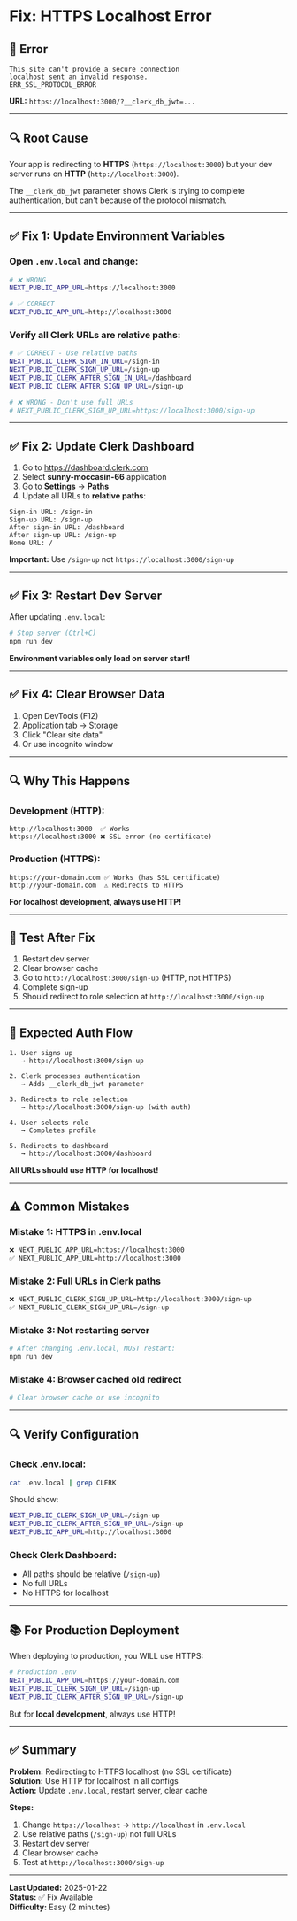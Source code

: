 # Fix: HTTPS Localhost Error

## 🐛 **Error**
```
This site can't provide a secure connection
localhost sent an invalid response.
ERR_SSL_PROTOCOL_ERROR
```

**URL:** `https://localhost:3000/?__clerk_db_jwt=...`

---

## 🔍 **Root Cause**

Your app is redirecting to **HTTPS** (`https://localhost:3000`) but your dev server runs on **HTTP** (`http://localhost:3000`).

The `__clerk_db_jwt` parameter shows Clerk is trying to complete authentication, but can't because of the protocol mismatch.

---

## ✅ **Fix 1: Update Environment Variables**

### **Open `.env.local` and change:**

```bash
# ❌ WRONG
NEXT_PUBLIC_APP_URL=https://localhost:3000

# ✅ CORRECT
NEXT_PUBLIC_APP_URL=http://localhost:3000
```

### **Verify all Clerk URLs are relative paths:**

```bash
# ✅ CORRECT - Use relative paths
NEXT_PUBLIC_CLERK_SIGN_IN_URL=/sign-in
NEXT_PUBLIC_CLERK_SIGN_UP_URL=/sign-up
NEXT_PUBLIC_CLERK_AFTER_SIGN_IN_URL=/dashboard
NEXT_PUBLIC_CLERK_AFTER_SIGN_UP_URL=/sign-up

# ❌ WRONG - Don't use full URLs
# NEXT_PUBLIC_CLERK_SIGN_UP_URL=https://localhost:3000/sign-up
```

---

## ✅ **Fix 2: Update Clerk Dashboard**

1. Go to https://dashboard.clerk.com
2. Select **sunny-moccasin-66** application
3. Go to **Settings** → **Paths**
4. Update all URLs to **relative paths**:

```
Sign-in URL: /sign-in
Sign-up URL: /sign-up
After sign-in URL: /dashboard
After sign-up URL: /sign-up
Home URL: /
```

**Important:** Use `/sign-up` not `https://localhost:3000/sign-up`

---

## ✅ **Fix 3: Restart Dev Server**

After updating `.env.local`:

```bash
# Stop server (Ctrl+C)
npm run dev
```

**Environment variables only load on server start!**

---

## ✅ **Fix 4: Clear Browser Data**

1. Open DevTools (F12)
2. Application tab → Storage
3. Click "Clear site data"
4. Or use incognito window

---

## 🔍 **Why This Happens**

### **Development (HTTP):**
```
http://localhost:3000  ✅ Works
https://localhost:3000 ❌ SSL error (no certificate)
```

### **Production (HTTPS):**
```
https://your-domain.com ✅ Works (has SSL certificate)
http://your-domain.com  ⚠️ Redirects to HTTPS
```

**For localhost development, always use HTTP!**

---

## 🧪 **Test After Fix**

1. Restart dev server
2. Clear browser cache
3. Go to `http://localhost:3000/sign-up` (HTTP, not HTTPS)
4. Complete sign-up
5. Should redirect to role selection at `http://localhost:3000/sign-up`

---

## 🎯 **Expected Auth Flow**

```
1. User signs up
   → http://localhost:3000/sign-up
   
2. Clerk processes authentication
   → Adds __clerk_db_jwt parameter
   
3. Redirects to role selection
   → http://localhost:3000/sign-up (with auth)
   
4. User selects role
   → Completes profile
   
5. Redirects to dashboard
   → http://localhost:3000/dashboard
```

**All URLs should use HTTP for localhost!**

---

## ⚠️ **Common Mistakes**

### **Mistake 1: HTTPS in .env.local**
```bash
❌ NEXT_PUBLIC_APP_URL=https://localhost:3000
✅ NEXT_PUBLIC_APP_URL=http://localhost:3000
```

### **Mistake 2: Full URLs in Clerk paths**
```bash
❌ NEXT_PUBLIC_CLERK_SIGN_UP_URL=http://localhost:3000/sign-up
✅ NEXT_PUBLIC_CLERK_SIGN_UP_URL=/sign-up
```

### **Mistake 3: Not restarting server**
```bash
# After changing .env.local, MUST restart:
npm run dev
```

### **Mistake 4: Browser cached old redirect**
```bash
# Clear browser cache or use incognito
```

---

## 🔍 **Verify Configuration**

### **Check .env.local:**
```bash
cat .env.local | grep CLERK
```

Should show:
```bash
NEXT_PUBLIC_CLERK_SIGN_UP_URL=/sign-up
NEXT_PUBLIC_CLERK_AFTER_SIGN_UP_URL=/sign-up
NEXT_PUBLIC_APP_URL=http://localhost:3000
```

### **Check Clerk Dashboard:**
- All paths should be relative (`/sign-up`)
- No full URLs
- No HTTPS for localhost

---

## 📚 **For Production Deployment**

When deploying to production, you WILL use HTTPS:

```bash
# Production .env
NEXT_PUBLIC_APP_URL=https://your-domain.com
NEXT_PUBLIC_CLERK_SIGN_UP_URL=/sign-up
NEXT_PUBLIC_CLERK_AFTER_SIGN_UP_URL=/sign-up
```

But for **local development**, always use HTTP!

---

## ✅ **Summary**

**Problem:** Redirecting to HTTPS localhost (no SSL certificate)  
**Solution:** Use HTTP for localhost in all configs  
**Action:** Update `.env.local`, restart server, clear cache

**Steps:**
1. Change `https://localhost` → `http://localhost` in `.env.local`
2. Use relative paths (`/sign-up`) not full URLs
3. Restart dev server
4. Clear browser cache
5. Test at `http://localhost:3000/sign-up`

---

**Last Updated:** 2025-01-22  
**Status:** ✅ Fix Available  
**Difficulty:** Easy (2 minutes)
